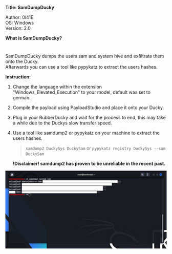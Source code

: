 **Title: SamDumpDucky**

<p>Author: 0i41E<br>
OS: Windows<br>
Version: 2.0<br>

**What is SamDumpDucky?**
#
<p>SamDumpDucky dumps the users sam and system hive and exfiltrate them onto the Ducky.<br>
Afterwards you can use a tool like pypykatz to extract the users hashes.</p>


**Instruction:**
1. Change the language within the extension "Windows_Elevated_Execution" to your model, default was set to german.

2. Compile the payload using PayloadStudio and place it onto your Ducky.

3. Plug in your RubberDucky and wait for the process to end, this may take a while due to the Duckys slow transfer speed.

4. Use a tool like samdump2 or pypykatz on your machine to extract the users hashes.
	> `samdump2 DuckySys DuckySam`
	or  `pypykatz registry DuckySys --sam DuckySam`
	
	**!Disclaimer! samdump2 has proven to be unreliable in the recent past.**

![alt text](https://github.com/0i41E/omg-payloads/blob/master/payloads/library/credentials/SamDumpCable/sam.png)
